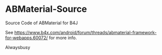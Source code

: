 # ABMaterial-Source
Source Code of ABMaterial for B4J

See https://www.b4x.com/android/forum/threads/abmaterial-framework-for-webapps.60072/ for more info.

Alwaysbusy
